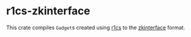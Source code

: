 # r1cs-zkinterface

This crate compiles `Gadget`s created using [r1cs](https://crates.io/crates/r1cs) to the [zkinterface](https://github.com/QED-it/zkinterface) format.
